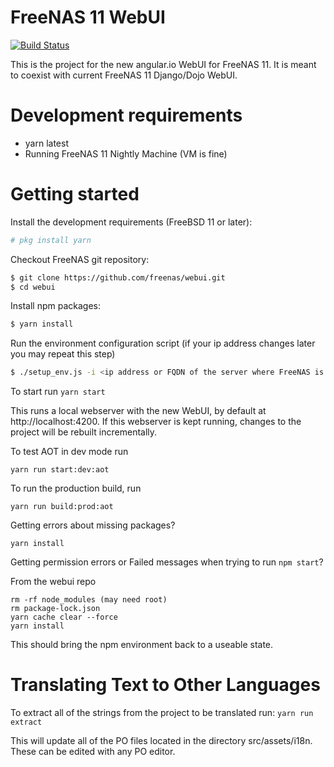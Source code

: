 
FreeNAS 11 WebUI
================
[![Build Status](https://builds.ixsystems.com/jenkins/job/FreeNAS%20-%20WebUI%20Pipeline/job/Github%20master%20/badge/icon)](https://builds.ixsystems.com/jenkins/job/FreeNAS%20-%20WebUI%20Pipeline/job/Github%20master%20/)


This is the project for the new angular.io WebUI for FreeNAS 11. It is meant to coexist with current FreeNAS 11 Django/Dojo WebUI.

# Development requirements

  - yarn latest
  - Running FreeNAS 11 Nightly Machine (VM is fine)


# Getting started

Install the development requirements (FreeBSD 11 or later):

```sh
# pkg install yarn
```
Checkout FreeNAS git repository:

```sh
$ git clone https://github.com/freenas/webui.git
$ cd webui
```

Install npm packages:

```sh
$ yarn install
```

Run the environment configuration script
(if your ip address changes later you may repeat this step)

```sh
$ ./setup_env.js -i <ip address or FQDN of the server where FreeNAS is running>
```

To start run
```yarn start```

This runs a local webserver with the new WebUI, by default at http://localhost:4200.
If this webserver is kept running, changes to the project will be rebuilt incrementally.

To test AOT in dev mode run

```yarn run start:dev:aot```

To run the production build, run

```yarn run build:prod:aot```

Getting errors about missing packages?

```yarn install```

Getting permission errors or Failed messages when trying to run `npm start`?

From the webui repo
```
rm -rf node_modules (may need root)
rm package-lock.json
yarn cache clear --force
yarn install
```
This should bring the npm environment back to a useable state.

# Translating Text to Other Languages

To extract all of the strings from the project to be translated run:
```yarn run extract```

This will update all of the PO files located in the directory src/assets/i18n.
These can be edited with any PO editor.
